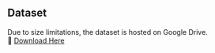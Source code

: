 ## Dataset
Due to size limitations, the dataset is hosted on Google Drive.  
🔗 [Download Here](https://drive.google.com/file/d/1nwegIzz8YbJHaqll0iZnUPeLo12cVXco/view?usp=sharing)
